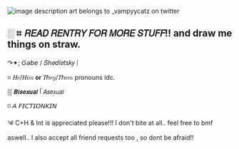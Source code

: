 ![image description](https://files.catbox.moe/tj6d0e.png)
art belongs to _vampyycatz on twitter 

░ ⌗ 𝘙𝘌𝘈𝘋 𝘙𝘌𝘕𝘛𝘙𝘠 𝘍𝘖𝘙 𝘔𝘖𝘙𝘌 𝘚𝘛𝘜𝘍𝘍!! and draw me things on straw.
- 
↷✦; 𝘎𝘢𝘣𝘦 / 𝑆ℎ𝑒𝑑𝑙𝑒𝑡𝑠𝑘𝑦 ︴

⌗ 𝐻𝑒/𝐻𝑖𝑚 𝗼𝗿 𝑇ℎ𝑒𝑦/𝑇ℎ𝑒𝑚 pronouns idc.

▒  𝘽𝙞𝙨𝙚𝙭𝙪𝙖𝙡 ᥬ 𝘈𝘴𝘦𝘹𝘶𝘢𝘭

⌑ 𝘈 𝘍𝘐𝘊𝘛𝘐𝘖𝘕𝘒𝘐𝘕 

༄ C+H & Int is appreciated please!!! I don't bite at all.. feel free to bmf aswell.. I also accept all friend requests too , so dont be afraid!! 
